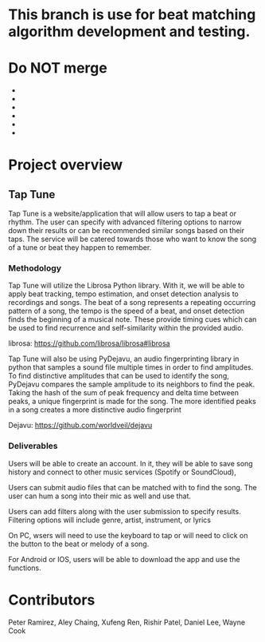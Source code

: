 # This branch is use for beat matching algorithm development and testing.
#  Do NOT merge
-
-
-
-
-
-

# Project overview
  
 ## Tap Tune
  Tap Tune is a website/application that will allow users to tap a beat or rhythm. The user can specify with advanced filtering options to narrow down their results or can be recommended similar songs based on their taps. The service will be catered towards those who want to know the song of a tune or beat they happen to remember.
  
### Methodology
  Tap Tune will utilize the Librosa Python library. With it, we will be able to apply beat tracking, tempo estimation, and onset detection analysis to recordings and songs. The beat of a song represents a repeating occurring pattern of a song, the tempo is the speed of a beat, and onset detection finds the beginning of a musical note. These provide timing cues which can be used to find recurrence and self-similarity within the provided audio.  
  
librosa: https://github.com/librosa/librosa#librosa


  
  Tap Tune will also be using PyDejavu, an audio fingerprinting library in python that samples a sound file multiple times in order to find amplitudes. To find distinctive amplitudes that can be used to identify the song, PyDejavu compares the sample amplitude to its neighbors to find the peak. Taking the hash of the sum of peak frequency and delta time between peaks, a unique fingerprint is made for the song. The more identified peaks in a song creates a more distinctive audio fingerprint
  
Dejavu: https://github.com/worldveil/dejavu



### Deliverables
Users will be able to create an account. In it, they will be able to save song history and connect to other music services (Spotify or SoundCloud),

Users can submit audio files that can be matched with to find the song. The user can hum a song into their mic as well and use that.

Users can add filters along with the user submission to specify results. Filtering options will include genre, artist, instrument, or lyrics

On PC, wsers will need to use the keyboard to tap or will need to click on the button to the beat or melody of a song.

For Android or IOS, users will be able to download the app and use the functions.


# Contributors
Peter Ramirez, Aley Chaing, Xufeng Ren, Rishir Patel, Daniel Lee, Wayne Cook
